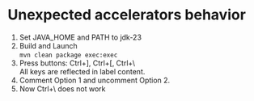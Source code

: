 # Unexpected accelerators behavior

1. Set JAVA_HOME and PATH to jdk-23
2. Build and Launch \
```mvn clean package exec:exec```
3. Press buttons: Ctrl+], Ctrl+[, Ctrl+\\ \
All keys are reflected in label content.
4. Comment Option 1 and uncomment Option 2.
5. Now Ctrl+\ does not work
